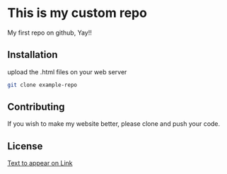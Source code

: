 # This is my custom repo

My first repo on github, Yay!!

## Installation

upload the .html files on your web server

```bash
git clone example-repo
```

## Contributing

If you wish to make my website better, please clone and push your code.

## License

[Text to appear on Link](https://github.com/Safa-96/example_repo)